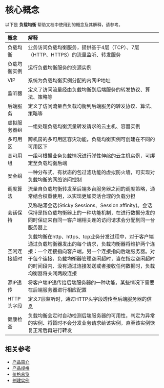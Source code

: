 # 核心概念
以下是 **负载均衡** 帮助文档中使用到的概念及其解释，请参考。

| 概念 | 解释 |
| :- | :- |
| 负载均衡 | 业务访问负载均衡服务，提供基于4层（TCP）、7层（HTTP、HTTPS）的流量监听、转发服务 |
| 负载均衡实例 | 运行负载均衡服务的资源实例 |
| VIP | 系统为负载均衡实例分配的内网IP地址 |
|监听器| 定义了访问流量经由负载均衡到后端服务的转发协议、算法、策略等 |
|后端服务|定义了访问流量自负载均衡到后端服务的转发协议、算法、策略等|
|虚拟服务器组|一组处理负载均衡流量转发请求的云主机、容器实例|
|多可用区|跨机房的多可用区容灾功能，负载均衡实例可创建在不同的可用区下|
|高可用组|一组可根据业务负载情况进行弹性伸缩的云主机实例，可绑定至负载均衡后端|
|安全组|一种分布式、有状态的包过滤功能的虚拟防火墙，可实现对负载均衡的网络访问控制|
|调度算法| 流量自负载均衡转发至后端多台服务器之间的调度策略，通常结合权重使用，以实现更加灵活合理的负载分担 |
|会话保持| 又称粘滞会话(Sticky Sessions、Session affinity)。会话保持是指负载均衡器上的一种功能机制，在进行数据分发的同时保证来自同一客户端相关连的访问请求会分配到同一台服务器上 |
|空闲连接超时| 负载均衡在http、https、tcp业务分发过程中，对于客户端通过负载均衡器发出的每个请求，负载均衡器将维护两个连接：一个连接指向客户端，另一个连接指向后端服务器。对于每个连接，负载均衡器管理空闲超时，当在指定空闲超时的时间段内、没有通过连接发送或者接收任何数据时，负载均衡器将关闭两段连接 |
|源IP透传|	将客户端IP透传给后端服务器的一种功能，某些情况下需要在后端服务器进行相应配置|
|HTTP头字段|	定义7层监听时，通过HTTP头字段透传至后端服务器的信息|
|健康检查| 负载均衡会定时自动检测后端服务器的可用性，判定为异常的实例、将暂时不会分发业务请求给该实例，直至该实例恢复正常后再进行转发 |

## 相关参考

- [产品简介](../Introduction/Product-Overview.md)
- [产品规格](../Introduction/Specification.md)
- [价格总览](../Pricing/Price-Overview.md)
- [创建实例](../Getting-Started/Create-Instance.md)
